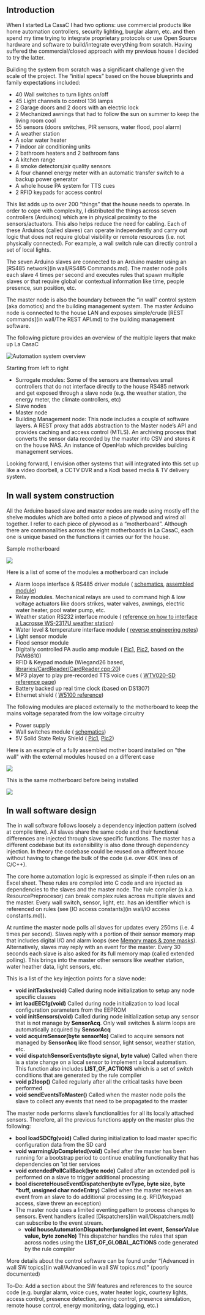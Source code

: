 ## Introduction

When I started La CasaC I had two options: use commercial products like home automation controllers, security lighting, burglar alarm, etc. and then spend my time trying to integrate proprietary protocols or use Open Source hardware and software to build/integrate everything from scratch. Having suffered the commercial/closed approach with my previous house I decided to try the latter.

Building the system from scratch was a significant challenge given the scale of the project. The “initial specs” based on the house blueprints and family expectations included:

- 40 Wall switches to turn lights on/off
- 45 Light channels to control 136 lamps
- 2 Garage doors and 2 doors with an electric lock
- 2 Mechanized awnings that had to follow the sun on summer to keep the living room cool
- 55 sensors (doors switches, PIR sensors, water flood, pool alarm)
- A weather station 
- A solar water heater
- 7 indoor air conditioning units
- 2 bathroom heaters and 2 bathroom fans
- A kitchen range
- 8 smoke detectors/air quality sensors
- A four channel energy meter with an automatic transfer switch to a backup power generator
- A whole house PA system for TTS cues
- 2 RFID keypads for access control

This list adds up to over 200 “things” that the house needs to operate. In order to cope with complexity, I distributed the things across seven controllers (Arduinos) which are in physical proximity to the sensors/actuators. This also helps reduce the need for cabling. Each of these Arduinos (called slaves) can operate independently and carry out logic that does not require global visibility or remote resources (i.e. not physically connected). For example, a wall switch rule can directly control a set of local lights.

The seven Arduino slaves are connected to an Arduino master using an [RS485 network](in wall/RS485 Commands.md). The master node polls each slave 4 times per second and executes rules that spawn multiple slaves or that require global or contextual information like time, people presence, sun position, etc.

The master node is also the boundary between the “in wall” control system (aka domotics) and the building management system. The master Arduino node is connected to the house LAN and exposes simple/crude [REST commands](in wall/The REST API.md) to the building management software.

The following picture provides an overview of the multiple layers that make up La CasaC

![Automation system overview](../uploads/images/Overall%20automation%20system.png?50%)

Starting from left to right

- Surrogate modules: Some of the sensors are themselves small controllers that do not interface directly to the house RS485 network and get exposed through a slave node (e.g. the weather station, the energy meter, the climate controllers, etc)
- Slave nodes
- Master node
- Building Management node: This node includes a couple of software layers. A REST proxy that adds abstraction to the Master node’s API and provides caching and access control (MTLS). An archiving process that converts the sensor data recorded by the master into CSV and stores it on the house NAS. An instance of OpenHab which provides building management services.

Looking forward, I envision other systems that will integrated into this set up like a video doorbell, a CCTV DVR and a Kodi based media & TV delivery system.

## In wall system construction

All the Arduino based slave and master nodes are made using mostly off the shelve modules which are bolted onto a piece of plywood and wired all together. I refer to each piece of plywood as a “motherboard”. Although there are commonalities across the eight motherboards in La CasaC, each one is unique based on the functions it carries our for the house.

Sample motherboard

![](../uploads/images/uC%20Cocina%2006.jpg?50%)

Here is a list of some of the modules a motherboard can include

- Alarm loops interface & RS485 driver module ( [schematics](../uploads/images/Alarm%20Zones%20IO%20-%20v3_schem.png), [assembled module](../uploads/images/uC%20Cocina%2007.jpg))
- Relay modules. Mechanical relays are used to command high & low voltage actuators like doors strikes, water valves, awnings, electric water heater, pool water pump, etc.
- Weather station RS232 interface module ( [reference on how to interface a Lacrosse WS-2317U weather station](http://www.open-electronics.org/how-to-connect-a-weather-station-ws2355-or-ws2300-to-weather-underground-with-arduino/))
- Water level & temperature interface module ( [reverse engineering notes](http://hack4life.pbworks.com/w/page/75653090/Arduino%20Solar%20Water%20Heater%20Sensor))
- Light sensor module
- Flood sensor module
- Digitally controlled PA audio amp module ( [Pic1](../uploads%2Fimages%2FAmp+Module+1.jpg), [Pic2](../uploads%2Fimages%2FAmp+Module+2.jpg), based on the PAM8610)
- RFID & Keypad module (Wiegand26 based, [libraries/CardReader/CardReader.cpp:20](https://bitbucket.org/cat101/casac/src/default/libraries/CardReader/CardReader.cpp#cl-20))
- MP3 player to play pre-recorded TTS voice cues ( [WTV020-SD reference page](http://www.emartee.com/product/41540/MP3%20Sound%20Module%20Mini%20SD%20Card))
- Battery backed up real time clock (based on DS1307)
- Ethernet shield ( [W5100 reference](http://arduino.cc/en/Main/ArduinoEthernetShield))

The following modules are placed externally to the motherboard to keep the mains voltage separated from the low voltage circuitry

- Power supply
- Wall switches module ( [schematics](../uploads%2Fimages%2FLight+switches+-+v2_schem.png))
- 5V Solid State Relay Shield ( [Pic1](../uploads%2Fimages%2FSSR+1.png), [Pic2](../uploads%2Fimages%2FSSR+2.png))

Here is an example of a fully assembled mother board installed on "the wall" with the external modules housed on a different case

![](../uploads/images/uC%20Cocina%2002.jpg?50%)

This is the same motherboard before being installed

![](../uploads/images/uC%20Cocina%2005.jpg?50%)

## In wall software design

The in wall software follows loosely a dependency injection pattern (solved at compile time). All slaves share the same code and their functional differences are injected through slave specific functions. The master has a different codebase but its extensibility is also done through dependency injection. In theory the codebase could be reused on a different house without having to change the bulk of the code (i.e. over 40K lines of C/C++).

The core home automation logic is expressed as simple if-then rules on an Excel sheet. These rules are compiled into C code and are injected as dependencies to the slaves and the master node. The rule compiler (a.k.a. ResourcePreprocesor) can break complex rules across multiple slaves and the master. Every wall switch, sensor, light, etc. has an identifier which is referenced on rules (see [IO access constants](in wall/IO access constants.md)).

At runtime the master node polls all slaves for updates every 250ms (i.e. 4 times per second). Slaves reply with a portion of their sensor memory map that includes digital I/O and alarm loops (see [Memory maps & zone masks](Memory+maps+%26+zone+masks)). Alternatively, slaves may reply with an event for the master. Every 30 seconds each slave is also asked for its full memory map (called extended polling). This brings into the master other sensors like weather station, water heather data, light sensors, etc.

This is a list of the key injection points for a slave node:

- **void initTasks(void)** Called during node initialization to setup any node specific classes
- **int loadEECfg(void)** Called during node initialization to load local configuration parameters from the EEPROM
- **void initSensors(void)** Called during node initialization setup any sensor that is not manage by **SensorAcq**. Only wall switches & alarm loops are automatically acquired by **SensorAcq**
- **void acquireSensor(byte sensorNo)** Called to acquire sensors not managed by **SensorAcq** like flood sensor, light sensor, weather station, etc.
- **void dispatchSensorEvents(byte signal, byte value)** Called when there is a state change on a local sensor to implement a local automatism. This function also includes **LIST\_OF\_ACTIONS** which is a set of switch conditions that are generated by the rule compiler
- **void p2loop()** Called regularly after all the critical tasks have been performed
- **void sendEventsToMaster()** Called when the master node polls the slave to collect any events that need to be propagated to the master

The master node performs slave’s functionalities for all its locally attached sensors. Therefore, all the previous functions apply on the master plus the following:

- **bool loadSDCfg(void)** Called during initialization to load master specific configuration data from the SD card
- **void warmingUpCompleted(void)** Called after the master has been running for a bootstrap period to continue enabling functionality that has dependencies on 1st tier services
- **void extendedPollCallBack(byte node)** Called after an extended poll is performed on a slave to trigger additional processing
- **bool discreteHouseEventDispatcher(byte evType, byte size, byte \*buff, unsigned char nodeEntry)** Called when the master receives an event from an slave to do additional processing (e.g. RFID/keypad access, slave threw an exception)
- The master node uses a limited eventing pattern to process changes to sensors. Event handlers (called [Dispatchers](in wall/Dispatchers.md)) can subscribe to the event stream. 
  - **void houseAutomationDispatcher(unsigned int event, SensorValue value, byte zoneNo)** This dispatcher handles the rules that span across nodes using the **LIST\_OF\_GLOBAL\_ACTIONS** code generated by the rule compiler

More details about the control software can be found under “[Advanced in wall SW topics](in wall/Advanced in wall SW topics.md)” (poorly documented)

To-Do: Add a section about the SW features and references to the source code (e.g. burglar alarm, voice cues, water heater logic, courtesy lights, access control, presence detection, awning control, presence simulation, remote house control, energy monitoring, data logging, etc.)

